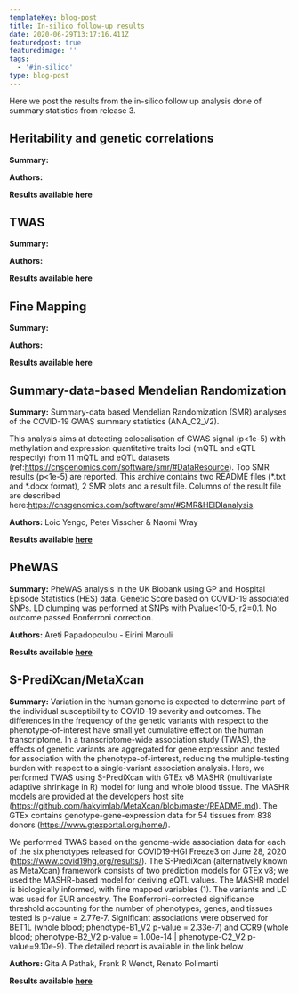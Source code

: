 ```yaml
---
templateKey: blog-post
title: In-silico follow-up results
date: 2020-06-29T13:17:16.411Z
featuredpost: true
featuredimage: ''
tags:
  - '#in-silico'
type: blog-post
---
```


Here we post the results from the in-silico follow up analysis done of summary statistics from release 3.

## Heritability and genetic correlations

**Summary:**

**Authors:**

**Results available here**

## TWAS

**Summary:**

**Authors:**

**Results available here**

## **Fine Mapping**

**Summary:**

**Authors:**

**Results available here**



## Summary-data-based Mendelian Randomization

**Summary:** Summary-data based Mendelian Randomization (SMR) analyses of the COVID-19 GWAS summary statistics (ANA_C2_V2).

This analysis aims at detecting colocalisation of GWAS signal (p<1e-5) with methylation and expression quantitative traits loci (mQTL and eQTL respectly) from 11 mQTL and eQTL datasets (ref:<https://cnsgenomics.com/software/smr/#DataResource>). Top SMR results (p<1e-5) are reported. This archive contains two README files (\*.txt and \*.docx format), 2 SMR plots and a result file. Columns of the result file are described here:<https://cnsgenomics.com/software/smr/#SMR&HEIDIanalysis>.

**Authors:** Loic Yengo, Peter Visscher & Naomi Wray

**Results available [here](https://console.cloud.google.com/storage/browser/covid19-hg-in-silico-followup/SMR/?project=covid-19-hg&authuser=0&organizationId=548622027621)**

## PheWAS

**Summary:** PheWAS analysis in the UK Biobank using GP and Hospital Episode Statistics (HES) data. Genetic Score based on COVID-19 associated SNPs. LD clumping was performed at SNPs with Pvalue<10-5, r2=0.1. No outcome passed Bonferroni correction.

**Authors:** Areti Papadopoulou - Eirini Marouli

**Results available [here](https://console.cloud.google.com/storage/browser/covid19-hg-in-silico-followup/phewas/?project=covid-19-hg&authuser=0&organizationId=548622027621)**



## S-PrediXcan/MetaXcan

**Summary:**  Variation in the human genome is expected to determine part of the individual susceptibility to COVID-19 severity and outcomes. The differences in the frequency of the genetic variants with respect to the phenotype-of-interest have small yet cumulative effect on the human transcriptome. In a transcriptome-wide association study (TWAS), the effects of genetic variants are aggregated for gene expression and tested for association with the phenotype-of-interest, reducing the multiple-testing burden with respect to a single-variant association analysis. Here, we performed TWAS using S-PrediXcan with GTEx v8 MASHR (multivariate adaptive shrinkage in R) model for lung and whole blood tissue. The MASHR models are provided at the developers host site (https://github.com/hakyimlab/MetaXcan/blob/master/README.md). The GTEx contains genotype-gene-expression data for 54 tissues from 838 donors (https://www.gtexportal.org/home/).  

We performed TWAS based on the genome-wide association data for each of the six phenotypes released for COVID19-HGI Freeze3 on June 28, 2020 (https://www.covid19hg.org/results/).   The S-PrediXcan (alternatively known as MetaXcan) framework consists of two prediction models for GTEx v8; we used the MASHR-based model for deriving eQTL values. The MASHR model is biologically informed, with fine mapped variables (1). The variants and LD was used for EUR ancestry. The Bonferroni-corrected significance threshold accounting for the number of phenotypes, genes, and tissues tested is p-value = 2.77e-7. Significant associations were observed for BET1L (whole blood; phenotype-B1_V2 p-value = 2.33e-7) and CCR9 (whole blood; phenotype-B2_V2 p-value = 1.00e-14 | phenotype-C2_V2 p-value=9.10e-9). The detailed report is available in the link below

**Authors:**  Gita A Pathak, Frank R Wendt, Renato Polimanti

**Results available [here](https://console.cloud.google.com/storage/browser/covid19-hg-in-silico-followup/PrediXcan/?project=covid-19-hg&authuser=0&organizationId=548622027621)**
